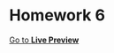 # Homework 6

[Go to **Live Preview**](https://iksaku.github.io/ProgramacionWeb/Homework6/index.html)